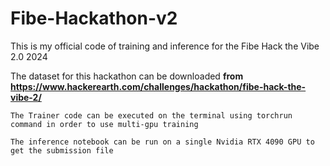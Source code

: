 # Fibe-Hackathon-v2
This is my official code of training and inference for the Fibe Hack the Vibe 2.0 2024



The dataset for this hackathon can be downloaded **from https://www.hackerearth.com/challenges/hackathon/fibe-hack-the-vibe-2/**

`The Trainer code can be executed on the terminal using torchrun command in order to use multi-gpu training`

`The inference notebook can be run on a single Nvidia RTX 4090 GPU to get the submission file`
